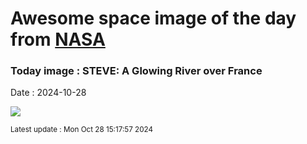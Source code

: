 
# Awesome space image of the day from [NASA](https://api.nasa.gov/)

### Today image : STEVE: A Glowing River over France
Date : 2024-10-28

![](https://apod.nasa.gov/apod/image/2410/SteveFrance_leroux_1080.jpg)

<small>Latest update : Mon Oct 28 15:17:57 2024</small>
        